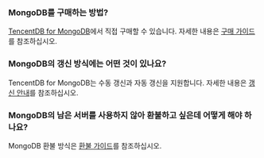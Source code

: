 ### MongoDB를 구매하는 방법?
[TencentDB for MongoDB](https://buy.cloud.tencent.com/mongodb)에서 직접 구매할 수 있습니다. 자세한 내용은 [구매 가이드](https://cloud.tencent.com/document/product/240/3551)를 참조하십시오.

### MongoDB의 갱신 방식에는 어떤 것이 있나요?
TencentDB for MongoDB는 수동 갱신과 자동 갱신을 지원합니다. 자세한 내용은 [갱신 안내](https://cloud.tencent.com/document/product/240/3552)를 참조하십시오.

### MongoDB의 남은 서버를 사용하지 않아 환불하고 싶은데 어떻게 해야 하나요?
MongoDB 환불 방식은 [환불 가이드](https://cloud.tencent.com/document/product/240/19909)를 참조하십시오.

